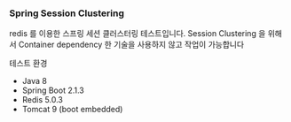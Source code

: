 ### Spring Session Clustering

redis 를 이용한 스프링 세션 클러스터링 테스트입니다.
Session Clustering 을 위해서 Container dependency 한 기술을 사용하지 않고
작업이 가능합니다

테스트 환경
- Java 8
- Spring Boot 2.1.3 
- Redis 5.0.3
- Tomcat 9 (boot embedded)